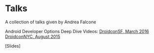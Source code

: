 # Talks
A collection of talks given by Andrea Falcone

Android Developer Options Deep Dive
Videos:
[DroidconSF, March 2016](https://www.youtube.com/watch?v=TbiNM1ltawo)
[DroidconNYC, August 2015](https://www.youtube.com/watch?v=r9kW3nIDdBY)

[Slides]

